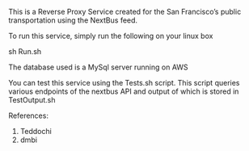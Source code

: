 This is a Reverse Proxy Service created for the San Francisco’s public transportation using the NextBus feed.

To run this service, simply run the following on your linux box


sh Run.sh


The database used is a MySql server running on AWS

You can test this service using the Tests.sh script.
This script queries various endpoints of the nextbus API and output of which is stored in TestOutput.sh

References:
1) Teddochi 
2) dmbi


